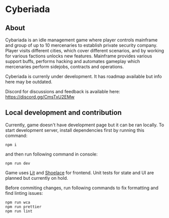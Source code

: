 # Cyberiada

## About

Cybariada is an idle management game where player controls mainframe and group of up to 10 mercenaries to establish private security company. Player visits different cities, which cover different scenarios, and by working for various factions unlocks new features. Mainframe provides various support buffs, performs hacking and automates gameplay which mercenaries perform sidejobs, contracts and operations.

Cyberiada is currenly under development. It has roadmap available but info here may be outdated.

Discord for discussions and feedback is available here: https://discord.gg/CmsTxU2EMw

## Local development and contribution

Currently, game doesn't have development page but it can be ran locally. To start development server, install dependencies first by running this command:

```
npm i
```

and then run following command in console:

```
npm run dev
```

Game uses [Lit](https://github.com/lit/lit) and [Shoelace](https://github.com/shoelace-style/shoelace) for frontend. Unit tests for state and UI are planned but currently on hold.

Before commiting changes, run following commands to fix formatting and find linting issues:

```
npm run wca
npm run prettier
npm run lint
```